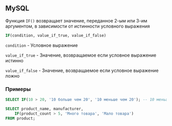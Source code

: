 ## MySQL

Функция `IF()` возвращает значение, переданное 2-ым или 3-им аргументом, в зависимости от истинности условного выражения

```sql
IF(condition, value_if_true, value_if_false)
```
`condition` - Условное выражение

`value_if_true` - Значение, возвращаемое если условное выражение истинно

`value_if_false` - Значение, возвращаемое если условное выражение ложно

### Примеры
```sql
SELECT IF(10 > 20, '10 больше чем 20', '10 меньше чем 20'); -- 10 меньше чем 20
```

```sql
SELECT product_name, manufacturer,
    IF(product_count > 5, 'Много товара', 'Мало товара')
FROM product;
```



